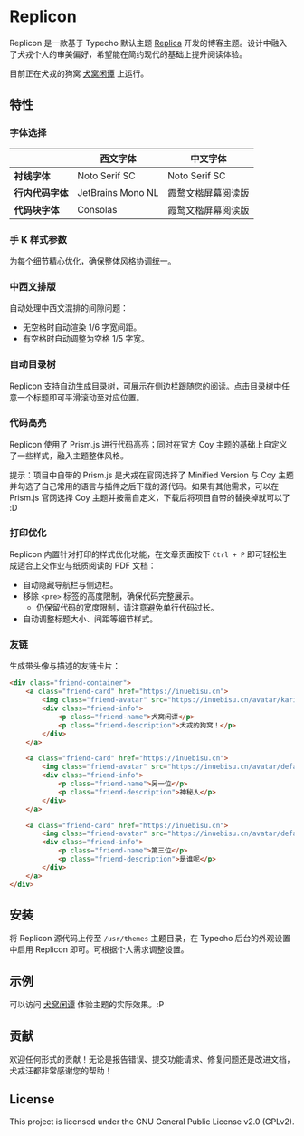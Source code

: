 # Replicon
Replicon 是一款基于 Typecho 默认主题 [Replica](https://github.com/typecho/typecho/tree/master/usr/themes/default) 开发的博客主题。设计中融入了犬戎个人的审美偏好，希望能在简约现代的基础上提升阅读体验。

目前正在犬戎的狗窝 [犬窝闲谭](https://inuebisu.cn) 上运行。

## 特性
### 字体选择

<table>
  <thead>
    <tr>
      <th></th>
      <th>西文字体</th>
      <th>中文字体</th>
    </tr>
  </thead>
  <tbody>
    <tr>
      <td><b>衬线字体</b></td>
      <td>Noto Serif SC</td>
      <td>Noto Serif SC</td>
    </tr>
    <tr>
      <td><b>行内代码字体</b></td>
      <td>JetBrains Mono NL</td>
      <td>霞鹜文楷屏幕阅读版</td>
    </tr>
    <tr>
      <td><b>代码块字体</b></td>
      <td>Consolas</td>
      <td>霞鹜文楷屏幕阅读版</td>
    </tr>
  </tbody>
</table>

### 手 K 样式参数

为每个细节精心优化，确保整体风格协调统一。

### 中西文排版
自动处理中西文混排的间隙问题：
- 无空格时自动渲染 1/6 字宽间距。
- 有空格时自动调整为空格 1/5 字宽。

### 自动目录树
Replicon 支持自动生成目录树，可展示在侧边栏跟随您的阅读。点击目录树中任意一个标题即可平滑滚动至对应位置。

### 代码高亮
Replicon 使用了 Prism.js 进行代码高亮；同时在官方 Coy 主题的基础上自定义了一些样式，融入主题整体风格。

提示：项目中自带的 Prism.js 是犬戎在官网选择了 Minified Version 与 Coy 主题并勾选了自己常用的语言与插件之后下载的源代码。如果有其他需求，可以在 Prism.js 官网选择 Coy 主题并按需自定义，下载后将项目自带的替换掉就可以了 :D

### 打印优化
Replicon 内置针对打印的样式优化功能，在文章页面按下 `Ctrl + P` 即可轻松生成适合上交作业与纸质阅读的 PDF 文档：
- 自动隐藏导航栏与侧边栏。
- 移除 `<pre>` 标签的高度限制，确保代码完整展示。
  - 仍保留代码的宽度限制，请注意避免单行代码过长。
- 自动调整标题大小、间距等细节样式。

### 友链
生成带头像与描述的友链卡片：
```html
<div class="friend-container">
    <a class="friend-card" href="https://inuebisu.cn">
        <img class="friend-avatar" src="https://inuebisu.cn/avatar/kari_512.png" alt="犬窝闲谭">
        <div class="friend-info">
            <p class="friend-name">犬窝闲谭</p>
            <p class="friend-description">犬戎的狗窝！</p>
        </div>
    </a>

    <a class="friend-card" href="https://inuebisu.cn">
        <img class="friend-avatar" src="https://inuebisu.cn/avatar/default_avatar.png" alt="另一位">
        <div class="friend-info">
            <p class="friend-name">另一位</p>
            <p class="friend-description">神秘人</p>
        </div>
    </a>

    <a class="friend-card" href="https://inuebisu.cn">
        <img class="friend-avatar" src="https://inuebisu.cn/avatar/default_avatar.png" alt="第三位">
        <div class="friend-info">
            <p class="friend-name">第三位</p>
            <p class="friend-description">是谁呢</p>
        </div>
    </a>
</div>
```

## 安装
将 Replicon 源代码上传至 `/usr/themes` 主题目录，在 Typecho 后台的外观设置中启用 Replicon 即可。可根据个人需求调整设置。

## 示例
可以访问 [犬窝闲谭](https://inuebisu.cn) 体验主题的实际效果。:P

## 贡献
欢迎任何形式的贡献！无论是报告错误、提交功能请求、修复问题还是改进文档，犬戎汪都非常感谢您的帮助！

## License
This project is licensed under the GNU General Public License v2.0 (GPLv2).

